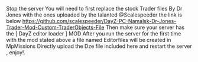 Stop the server
You will need to first replace the stock Trader files By Dr Jones with the ones uploaded by the talanted @Scalespeeder the link is below 
https://github.com/scalespeeder/DayZ-PC-Namalsk-Dr-Jones-Trader-Mod-Custom-TraderObjects-File 
Then make sure your server has the [ DayZ editor loader ] MOD 
After you run the server for the first time with the mod stated above a file named Editorfiles will be created in MpMissions 
Directly upload the Dze file included here and restart the server , enjoy!.
